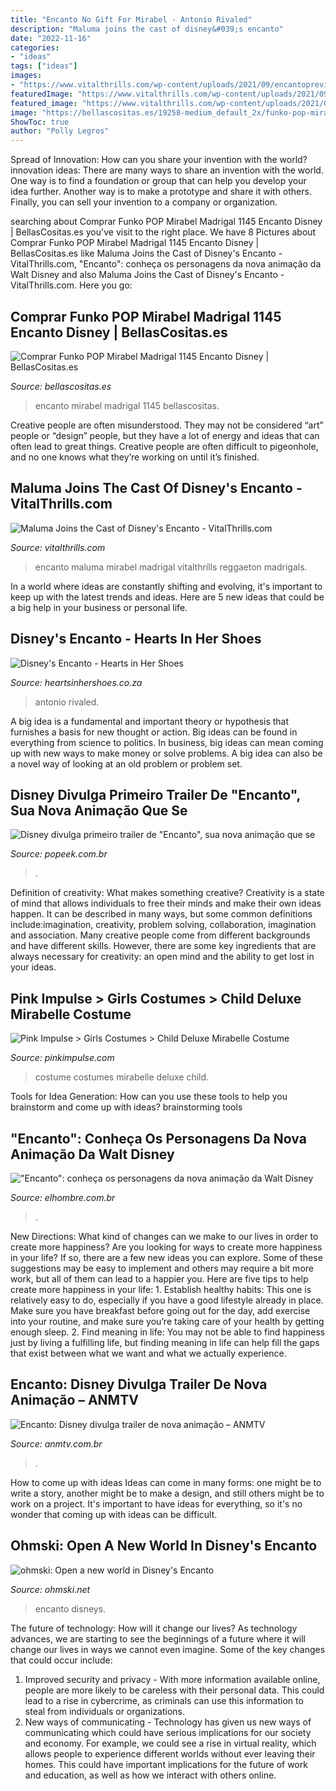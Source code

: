 ```yaml
---
title: "Encanto No Gift For Mirabel - Antonio Rivaled"
description: "Maluma joins the cast of disney&#039;s encanto"
date: "2022-11-16"
categories:
- "ideas"
tags: ["ideas"]
images:
- "https://www.vitalthrills.com/wp-content/uploads/2021/09/encantopreview8.jpg"
featuredImage: "https://www.vitalthrills.com/wp-content/uploads/2021/09/encantopreview8.jpg"
featured_image: "https://www.vitalthrills.com/wp-content/uploads/2021/09/encantopreview8.jpg"
image: "https://bellascositas.es/19258-medium_default_2x/funko-pop-mirabel-madrigal-1145-encanto-disney.jpg"
ShowToc: true
author: "Polly Legros"
---
```



Spread of Innovation: How can you share your invention with the world?
innovation ideas: 
There are many ways to share an invention with the world. One way is to find a foundation or group that can help you develop your idea further. Another way is to make a prototype and share it with others. Finally, you can sell your invention to a company or organization.

	

		
searching about Comprar Funko POP Mirabel Madrigal 1145 Encanto Disney | BellasCositas.es you've visit to the right place. We have 8 Pictures about Comprar Funko POP Mirabel Madrigal 1145 Encanto Disney | BellasCositas.es like Maluma Joins the Cast of Disney&#039;s Encanto - VitalThrills.com, &quot;Encanto&quot;: conheça os personagens da nova animação da Walt Disney and also Maluma Joins the Cast of Disney&#039;s Encanto - VitalThrills.com. Here you go:
		
    
## Comprar Funko POP Mirabel Madrigal 1145 Encanto Disney | BellasCositas.es

<img loading=lazy src="https://bellascositas.es/19258-medium_default_2x/funko-pop-mirabel-madrigal-1145-encanto-disney.jpg" onerror="this.onerror=null;this.src='https://tse3.mm.bing.net/th?id=OIP.sYGK8e34fndI5xfRMWNOHQHaId&amp;pid=15.1';" alt="Comprar Funko POP Mirabel Madrigal 1145 Encanto Disney | BellasCositas.es">

_Source: bellascositas.es_

>encanto mirabel madrigal 1145 bellascositas. 

	

Creative people are often misunderstood. They may not be considered “art” people or “design” people, but they have a lot of energy and ideas that can often lead to great things. Creative people are often difficult to pigeonhole, and no one knows what they’re working on until it’s finished.

    
## Maluma Joins The Cast Of Disney&#039;s Encanto - VitalThrills.com

<img loading=lazy src="https://www.vitalthrills.com/wp-content/uploads/2021/09/encantopreview8.jpg" onerror="this.onerror=null;this.src='https://tse2.mm.bing.net/th?id=OIP.sAmqeasy07T6aPs_nnqnjgHaEA&amp;pid=15.1';" alt="Maluma Joins the Cast of Disney&#039;s Encanto - VitalThrills.com">

_Source: vitalthrills.com_

>encanto maluma mirabel madrigal vitalthrills reggaeton madrigals. 

	

In a world where ideas are constantly shifting and evolving, it's important to keep up with the latest trends and ideas. Here are 5 new ideas that could be a big help in your business or personal life.

    
## Disney&#039;s Encanto - Hearts In Her Shoes

<img loading=lazy src="https://heartsinhershoes.co.za/wp-content/uploads/2021/07/ENCANTO-ONLINE-USE-teaser1-1024x554.jpg" onerror="this.onerror=null;this.src='https://tse4.mm.bing.net/th?id=OIP.WIV7gUwNFAebTZX5VeFepgHaEA&amp;pid=15.1';" alt="Disney&#039;s Encanto - Hearts in Her Shoes">

_Source: heartsinhershoes.co.za_

>antonio rivaled. 

	

A big idea is a fundamental and important theory or hypothesis that furnishes a basis for new thought or action. Big ideas can be found in everything from science to politics. In business, big ideas can mean coming up with new ways to make money or solve problems. A big idea can also be a novel way of looking at an old problem or problem set.

    
## Disney Divulga Primeiro Trailer De &quot;Encanto&quot;, Sua Nova Animação Que Se

<img loading=lazy src="https://popeek.com.br/wp-content/uploads/2021/07/Encanto-2-768x448.jpg" onerror="this.onerror=null;this.src='https://tse1.mm.bing.net/th?id=OIP.WUpt_XRV_CNRFW1T6XEedQHaEU&amp;pid=15.1';" alt="Disney divulga primeiro trailer de &quot;Encanto&quot;, sua nova animação que se">

_Source: popeek.com.br_

>. 

	

Definition of creativity: What makes something creative?
Creativity is a state of mind that allows individuals to free their minds and make their own ideas happen. It can be described in many ways, but some common definitions include:imagination, creativity, problem solving, collaboration, imagination and association. 
Many creative people come from different backgrounds and have different skills. However, there are some key ingredients that are always necessary for creativity: an open mind and the ability to get lost in your ideas.

    
## Pink Impulse &gt; Girls Costumes &gt; Child Deluxe Mirabelle Costume

<img loading=lazy src="https://pinkimpulse.com/images/product/882322.jpg" onerror="this.onerror=null;this.src='https://tse2.mm.bing.net/th?id=OIP.t8k8fkaSCr0FBSGIEl-YrwAAAA&amp;pid=15.1';" alt="Pink Impulse &gt; Girls Costumes &gt; Child Deluxe Mirabelle Costume">

_Source: pinkimpulse.com_

>costume costumes mirabelle deluxe child. 

	

Tools for Idea Generation: How can you use these tools to help you brainstorm and come up with ideas?
brainstorming tools 
    
## &quot;Encanto&quot;: Conheça Os Personagens Da Nova Animação Da Walt Disney

<img loading=lazy src="https://www.elhombre.com.br/wp-content/uploads/2021/11/737e63_08072438b27949eeb03d1130a258e5ddmv2.jpg" onerror="this.onerror=null;this.src='https://tse3.mm.bing.net/th?id=OIP.A7gHrONiyDfIssCsuDlpogHaEK&amp;pid=15.1';" alt="&quot;Encanto&quot;: conheça os personagens da nova animação da Walt Disney">

_Source: elhombre.com.br_

>. 

	

New Directions: What kind of changes can we make to our lives in order to create more happiness?
Are you looking for ways to create more happiness in your life? If so, there are a few new ideas you can explore. Some of these suggestions may be easy to implement and others may require a bit more work, but all of them can lead to a happier you. Here are five tips to help create more happiness in your life: 1. Establish healthy habits: This one is relatively easy to do, especially if you have a good lifestyle already in place. Make sure you have breakfast before going out for the day, add exercise into your routine, and make sure you’re taking care of your health by getting enough sleep. 2. Find meaning in life: You may not be able to find happiness just by living a fulfilling life, but finding meaning in life can help fill the gaps that exist between what we want and what we actually experience.

    
## Encanto: Disney Divulga Trailer De Nova Animação – ANMTV

<img loading=lazy src="https://i0.wp.com/anmtv.com.br/wp-content/uploads/encanto-disney.png?resize=768%2C384&amp;ssl=1" onerror="this.onerror=null;this.src='https://tse4.mm.bing.net/th?id=OIP.tksQThrc2pe-jH68NMODaAHaDt&amp;pid=15.1';" alt="Encanto: Disney divulga trailer de nova animação – ANMTV">

_Source: anmtv.com.br_

>. 

	

How to come up with ideas
Ideas can come in many forms: one might be to write a story, another might be to make a design, and still others might be to work on a project. It's important to have ideas for everything, so it's no wonder that coming up with ideas can be difficult.

    
## Ohmski: Open A New World In Disney&#039;s Encanto

<img loading=lazy src="https://1.bp.blogspot.com/-Wvg1RS8uhuY/YObIFIqmn-I/AAAAAAAAut0/1p5En8J-DXkRW2TovS3uu2NRDCRDd6jbgCLcBGAsYHQ/w1200-h630-p-k-no-nu/210517028_5830380920366585_4561306102194673081_n.jpg" onerror="this.onerror=null;this.src='https://tse1.mm.bing.net/th?id=OIP.U5eyb7fHLmzKF-fjmZIkbwHaEU&amp;pid=15.1';" alt="ohmski: Open a new world in Disney&#039;s Encanto">

_Source: ohmski.net_

>encanto disneys. 

	

The future of technology: How will it change our lives?
As technology advances, we are starting to see the beginnings of a future where it will change our lives in ways we cannot even imagine. Some of the key changes that could occur include: 
1. Improved security and privacy - With more information available online, people are more likely to be careless with their personal data. This could lead to a rise in cybercrime, as criminals can use this information to steal from individuals or organizations. 
2. New ways of communicating - Technology has given us new ways of communicating which could have serious implications for our society and economy. For example, we could see a rise in virtual reality, which allows people to experience different worlds without ever leaving their homes. This could have important implications for the future of work and education, as well as how we interact with others online. 

